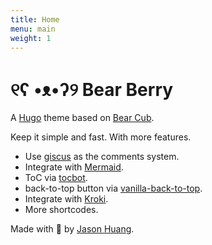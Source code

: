 ```yaml
---
title: Home
menu: main
weight: 1
---
```


# ୧ʕ •ᴥ•ʔ୨ Bear Berry

A [Hugo](https://gohugo.io/) theme based on [Bear Cub](https://github.com/clente/hugo-bearcub).

Keep it simple and fast. With more features.

- Use [giscus](https://github.com/giscus/giscus) as the comments system.
- Integrate with [Mermaid](https://mermaid.js.org/).
- ToC via [tocbot](https://github.com/tscanlin/tocbot).
- back-to-top button via [vanilla-back-to-top](https://github.com/vfeskov/vanilla-back-to-top).
- Integrate with [Kroki](https://kroki.io/).
- More shortcodes.

Made with 💟 by [Jason Huang](https://github.com/Pagliacii).
